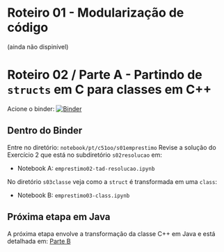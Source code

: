 # Roteiro 01 - Modularização de código

(ainda não dispinível)

# Roteiro 02 / Parte A - Partindo de `structs` em C para classes em C++

Acione o binder: [![Binder](https://mybinder.org/badge_logo.svg)](https://mybinder.org/v2/gh/santanche/c2learn/master?urlpath=lab)

## Dentro do Binder

Entre no diretório: `notebook/pt/c51oo/s01emprestimo`
Revise a solução do Exercício 2 que está no subdiretório `s02resolucao` em:
* Notebook A: `emprestimo02-tad-resolucao.ipynb`

No diretório `s03classe` veja como a `struct` é transformada em uma `class`:
* Notebook B: `emprestimo03-class.ipynb`

## Próxima etapa em Java

A próxima etapa envolve a transformação da classe C++ em Java e está detalhada em: [Parte B](https://github.com/santanche/java2learn/new/master/notebooks/pt/c02oo)
